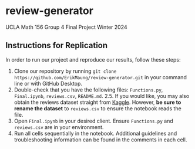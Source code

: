 # review-generator
UCLA Math 156 Group 4 Final Project Winter 2024

## Instructions for Replication
In order to run our project and reproduce our results, follow these steps:
1. Clone our repository by running `git clone https://github.com/ErikMaung/review-generator.git` in your command line or with GitHub Desktop.
2. Double-check that you have the following files: `Functions.py`, `Final.ipynb`, `reviews.csv`, `README.md`.
2.5. If you would like, you may also obtain the reviews dataset straight from [Kaggle](https://www.kaggle.com/datasets/lakshmi25npathi/imdb-dataset-of-50k-movie-reviews). However, **be sure to rename the dataset** to `reviews.csv` to ensure the notebook reads the file.
3. Open `Final.ipynb` in your desired client. Ensure `Functions.py` and `reviews.csv` are in your environment.
4. Run all cells sequentially in the notebook. Additional guidelines and troubleshooting information can be found in the comments in each cell.
